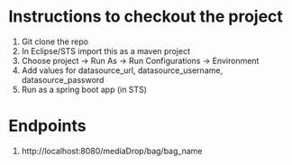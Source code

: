 # Instructions to checkout the project

1. Git clone the repo
2. In Eclipse/STS import this as a maven project
3. Choose project -> Run As -> Run Configurations -> Environment
4. Add values for datasource_url, datasource_username, datasource_password
5. Run as a spring boot app (in STS)

# Endpoints
1. http://localhost:8080/mediaDrop/bag/bag_name
